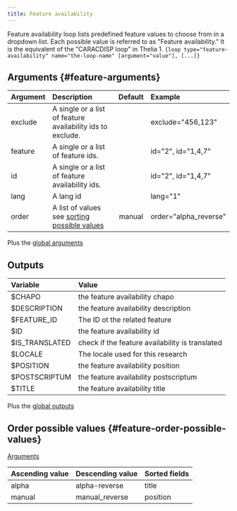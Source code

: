 ```yaml
---
title: Feature availability
---
```


Feature availability loop lists predefined feature values to choose from in a dropdown list.
Each possible value is referred to as "Feature availability."
It is the equivalent of the "CARACDISP loop" in Thelia 1.
`{loop type="feature-availability" name="the-loop-name" [argument="value"], [...]}`

## Arguments {#feature-arguments}

| Argument | Description                                                                    | Default | Example               |
|----------|:-------------------------------------------------------------------------------|:-------:|:----------------------|
| exclude  | A single or a list of feature availability ids to exclude.                     |         | exclude="456,123"     |
| feature  | A single or a list of feature ids.                                             |         | id="2", id="1,4,7"    |
| id       | A single or a list of feature availability ids.                                |         | id="2", id="1,4,7"    |
| lang     | A lang id                                                                      |         | lang="1"              |
| order    | A list of values see [sorting possible values](#feature-order-possible-values) | manual  | order="alpha_reverse" |

Plus the [global arguments](./global_arguments)

## Outputs

| Variable       | Value                                           |
|:---------------|:------------------------------------------------|
| $CHAPO         | the feature availability chapo                  |
| $DESCRIPTION   | the feature availability description            |
| $FEATURE_ID    | The ID ot the related feature                   |
| $ID            | the feature availability id                     |
| $IS_TRANSLATED | check if the feature availability is translated |
| $LOCALE        | The locale used for this research               |
| $POSITION      | the feature availability position               |
| $POSTSCRIPTUM  | the feature availability postscriptum           |
| $TITLE         | the feature availability title                  |

Plus the [global outputs](./global_outputs)

## Order possible values {#feature-order-possible-values}
[Arguments](#feature-arguments)

| Ascending value | Descending value | Sorted fields |
|-----------------|------------------|:--------------|
| alpha           | alpha-reverse    | title         |
| manual          | manual_reverse   | position      |
